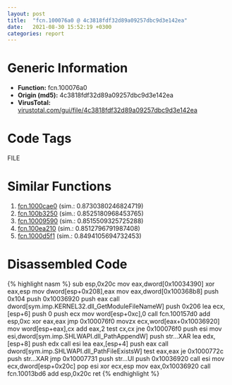 ```yaml
---
layout: post
title:  "fcn.100076a0 @ 4c3818fdf32d89a09257dbc9d3e142ea"
date:   2021-08-30 15:52:19 +0300
categories: report
---
```


# Generic Information
- **Function:** fcn.100076a0
- **Origin (md5):** 4c3818fdf32d89a09257dbc9d3e142ea
- **VirusTotal:** [virustotal.com/gui/file/4c3818fdf32d89a09257dbc9d3e142ea][virustotal_ref]

# Code Tags
<span class="tag" id="FILE">FILE</span>


# Similar Functions

1. [fcn.1000cae0][similar_1_ref] (sim.: 0.8730380246824719)
2. [fcn.100b3250][similar_2_ref] (sim.: 0.8525180968453765)
3. [fcn.10009590][similar_3_ref] (sim.: 0.8515509325725288)
4. [fcn.100ea210][similar_4_ref] (sim.: 0.8512796791987408)
5. [fcn.1000d5f1][similar_5_ref] (sim.: 0.8494105694732453)


# Disassembled Code

{% highlight nasm %}
sub esp,0x20c
mov eax,dword[0x10034390]
xor eax,esp
mov dword[esp+0x208],eax
mov eax,dword[0x100368b8]
push 0x104
push 0x10036920
push eax
call dword[sym.imp.KERNEL32.dll_GetModuleFileNameW]
push 0x206
lea ecx,[esp+6]
push 0
push ecx
mov word[esp+0xc],0
call fcn.100157d0
add esp,0xc
xor eax,eax
jmp 0x100076f0
movzx ecx,word[eax+0x10036920]
mov word[esp+eax],cx
add eax,2
test cx,cx
jne 0x100076f0
push esi
mov esi,dword[sym.imp.SHLWAPI.dll_PathAppendW]
push str...XAR
lea edx,[esp+8]
push edx
call esi
lea eax,[esp+4]
push eax
call dword[sym.imp.SHLWAPI.dll_PathFileExistsW]
test eax,eax
je 0x1000772c
push str...XAR
jmp 0x10007731
push str...UI
push 0x10036920
call esi
mov ecx,dword[esp+0x20c]
pop esi
xor ecx,esp
mov eax,0x10036920
call fcn.10013bd6
add esp,0x20c
ret 
{% endhighlight %}


[similar_1_ref]: /report/fcn.1000cae0@4c3818fdf32d89a09257dbc9d3e142ea
[similar_2_ref]: /report/fcn.100b3250@89dc67d2f980e8488f97b1bf8cb24258
[similar_3_ref]: /report/fcn.10009590@4c3818fdf32d89a09257dbc9d3e142ea
[similar_4_ref]: /report/fcn.100ea210@89dc67d2f980e8488f97b1bf8cb24258
[similar_5_ref]: /report/fcn.1000d5f1@e5d49e0823e602f2ee948ac39d32c1eb
[virustotal_ref]: https://www.virustotal.com/gui/file/4c3818fdf32d89a09257dbc9d3e142ea